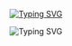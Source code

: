 <p align="center">
    <a href="https://github.com/eduardofroehlich">
        <img src="https://readme-typing-svg.demolab.com?font=Fira+Code&pause=1000&color=288AB6&width=435&lines=Eduardo+Froehlich" alt="Typing SVG" />
    </a>
</p>
<p align="center">
    <img src="https://readme-typing-svg.demolab.com?font=Fira+Code&pause=1000&color=288AB6&width=435&lines=Full-         Stack+web+and+software+developer;%2B3+years+of+coding+experience;Always+learning+new+things" alt="Typing SVG" />
</p>
